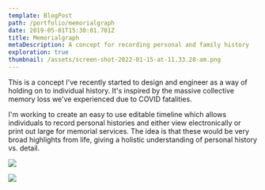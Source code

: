 ```yaml
---
template: BlogPost
path: /portfolio/memorialgraph
date: 2019-05-01T15:30:01.701Z
title: Memorialgraph
metaDescription: A concept for recording personal and family history
exploration: true
thumbnail: /assets/screen-shot-2022-01-15-at-11.33.28-am.png
---
```

This is a concept I've recently started to design and engineer as a way of holding on to individual history. It's inspired by the massive collective memory loss we've experienced due to COVID fatalities.

I'm working to create an easy to use editable timeline which allows individuals to record personal histories and either view electronically or print out large for memorial services. The idea is that these would be very broad highlights from life, giving a holistic understanding of personal history vs. detail.

![](/assets/screen-shot-2022-01-15-at-11.33.28-am.png)

![](/assets/screen-shot-2022-01-15-at-11.40.43-am.png)